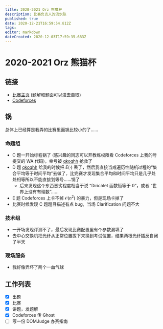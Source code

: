 ```yaml
---
title: 2020-2021 Orz 熊猫杯
description: 比赛负责人的流水账
published: true
date: 2020-12-21T16:59:54.812Z
tags: 
editor: markdown
dateCreated: 2020-12-03T17:59:35.683Z
---
```


# 2020-2021 Orz 熊猫杯

## 链接

* [比赛主页](/orz-panda/2020-2021) (题解和题面可以进去自取)
* [Codeforces](https://codeforces.com/gym/102870)

## 锅

总体上已经算是我弄的比赛里面锅比较小的了……

### 命题组

[qkoqhh]: /person/qkoqhh

* C 题一开始标程锅了 (感兴趣的同志可以开教练权限看 Codeforces 上我的号提交的 WA 代码)，幸亏被 [qkoqhh] 抢救了
* D 题 [qkoqhh] 给我的时候把 $E(\cdot)$ 丢了，然后我直接当成遍历性随机过程的“集合平均等于时间平均”去做了，比完赛才发现集合平均和时间平均只是几乎处处相等所以不能直接划等号……锅了
  - 后来发现这个东西恶劣程度相当于说 “Dirichlet 函数恒等于 $0$”，或者 “世界上没有有理数”……
* E 题 Codeforces 上卡不掉 $\mathcal{O}(n^2)$ 的暴力，但是现场卡掉了
* 比赛时候发现 C 题题目描述有点 bug，当场 Clarification 问题不大

### 技术组

* 一开场发现评测不了，最后发现比赛配置里有个参数漏填了
* 去中心交换机把光纤从正常位置拔下来换到考试位置，结果两根光纤插反自闭了半天

### 现场服务

* 我好像弄坏了两个一血气球

## 工作列表

* [x] 出题
* [x] 比赛
* [x] 讲题，发题解
* [x] Codeforces 传 Ghost
* [ ] 写一份 DOMJudge 办赛指南